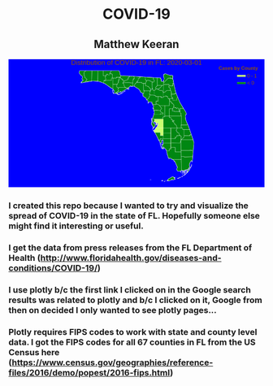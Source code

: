 # <div align="center">COVID-19</div>
## <div align="center">Matthew Keeran</div>

![](https://github.com/mattkeeran/COVID-19/blob/master/2020-03-12_FL.gif)

### I created this repo because I wanted to try and visualize the spread of COVID-19 in the state of FL. Hopefully someone else might find it interesting or useful.

### I get the data from press releases from the FL Department of Health (http://www.floridahealth.gov/diseases-and-conditions/COVID-19/)

### I use plotly b/c the first link I clicked on in the Google search results was related to plotly and b/c I clicked on it, Google from then on decided I only wanted to see plotly pages...

### Plotly requires FIPS codes to work with state and county level data. I got the FIPS codes for all 67 counties in FL from the US Census here (https://www.census.gov/geographies/reference-files/2016/demo/popest/2016-fips.html)